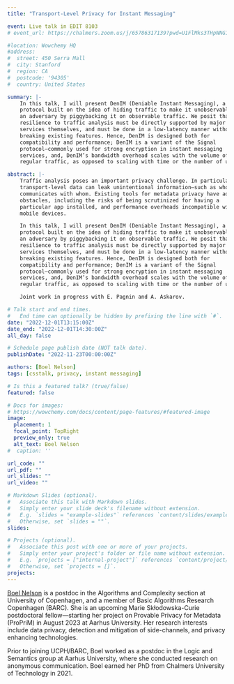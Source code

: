 ```yaml
---
title: "Transport-Level Privacy for Instant Messaging"

event: Live talk in EDIT 8103
# event_url: https://chalmers.zoom.us/j/65786317139?pwd=U1FlMks3THpNNG1WaFRJNkJxQXdBQT09

#location: Wowchemy HQ
#address:
#  street: 450 Serra Mall
#  city: Stanford
#  region: CA
#  postcode: '94305'
#  country: United States

summary: |-
    In this talk, I will present DenIM (Deniable Instant Messaging), a novel 
    protocol built on the idea of hiding traffic to make it unobservable to 
    an adversary by piggybacking it on observable traffic. We posit that 
    resilience to traffic analysis must be directly supported by major IM 
    services themselves, and must be done in a low-latency manner without 
    breaking existing features. Hence, DenIM is designed both for 
    compatibility and performance; DenIM is a variant of the Signal 
    protocol—commonly used for strong encryption in instant messaging 
    services, and, DenIM’s bandwidth overhead scales with the volume of 
    regular traffic, as opposed to scaling with time or the number of users.

abstract: |-
    Traffic analysis poses an important privacy challenge. In particular, 
    transport-level data can leak unintentional information—such as who 
    communicates with whom. Existing tools for metadata privacy have adoption 
    obstacles, including the risks of being scrutinized for having a 
    particular app installed, and performance overheads incompatible with 
    mobile devices.

    In this talk, I will present DenIM (Deniable Instant Messaging), a novel 
    protocol built on the idea of hiding traffic to make it unobservable to 
    an adversary by piggybacking it on observable traffic. We posit that 
    resilience to traffic analysis must be directly supported by major IM 
    services themselves, and must be done in a low-latency manner without 
    breaking existing features. Hence, DenIM is designed both for 
    compatibility and performance; DenIM is a variant of the Signal 
    protocol—commonly used for strong encryption in instant messaging 
    services, and, DenIM’s bandwidth overhead scales with the volume of 
    regular traffic, as opposed to scaling with time or the number of users.

    Joint work in progress with E. Pagnin and A. Askarov.

# Talk start and end times.
#   End time can optionally be hidden by prefixing the line with `#`.
date: "2022-12-01T13:15:00Z"
date_end: "2022-12-01T14:30:00Z"
all_day: false

# Schedule page publish date (NOT talk date).
publishDate: "2022-11-23T00:00:00Z"

authors: [Boel Nelson]
tags: [csstalk, privacy, instant messaging]

# Is this a featured talk? (true/false)
featured: false

# Docs for images:
# https://wowchemy.com/docs/content/page-features/#featured-image
image:
  placement: 1
  focal_point: TopRight
  preview_only: true
  alt_text: Boel Nelson
#  caption: ''

url_code: ""
url_pdf: ""
url_slides: ""
url_video: ""

# Markdown Slides (optional).
#   Associate this talk with Markdown slides.
#   Simply enter your slide deck's filename without extension.
#   E.g. `slides = "example-slides"` references `content/slides/example-slides.md`.
#   Otherwise, set `slides = ""`.
slides:

# Projects (optional).
#   Associate this post with one or more of your projects.
#   Simply enter your project's folder or file name without extension.
#   E.g. `projects = ["internal-project"]` references `content/project/deep-learning/index.md`.
#   Otherwise, set `projects = []`.
projects:
---
```


[Boel Nelson](http://boelnelson.com/) is a postdoc in the Algorithms and 
Complexity section at University of Copenhagen, and a member of Basic 
Algorithms Research Copenhagen (BARC). She is an upcoming Marie 
Skłodowska-Curie postdoctoral fellow—starting her project on Provable Privacy 
for Metadata (ProPriM) in August 2023 at Aarhus University. Her research 
interests include data privacy, detection and mitigation of side-channels, 
and privacy enhancing technologies.

Prior to joining UCPH/BARC, Boel worked as a postdoc in the Logic and 
Semantics group at Aarhus University, where she conducted research on 
anonymous communication. Boel earned her PhD from Chalmers University of 
Technology in 2021.
